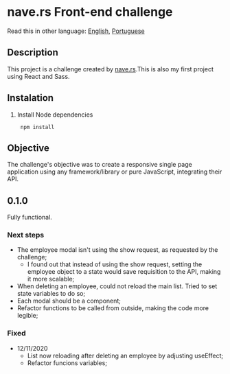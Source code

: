 # nave.rs Front-end challenge

Read this in other language: [English](https://github.com/cvalb/challenge-nave/blob/main/README.md), [Portuguese](https://github.com/cvalb/challenge-nave/blob/main/README.pt.md)

## Description

This project is a challenge created by [nave.rs](https://nave.rs/).This is also my first project using React and Sass.

## Instalation

1. Install Node dependencies

        npm install

## Objective

The challenge's objective was to create a responsive single page application using any framework/library or pure JavaScript, integrating their API.

## 0.1.0

Fully functional.

### Next steps

- The employee modal isn't using the show request, as requested by the challenge;
  - I found out that instead of using the show request, setting the employee object to a state would save requisition to the API, making it more scalable;
- When deleting an employee, could not reload the main list. Tried to set state variables to do so;
- Each modal should be a component;
- Refactor functions to be called from outside, making the code more legible;

### Fixed

- 12/11/2020
  - List now reloading after deleting an employee by adjusting useEffect;
  - Refactor funcions variables;